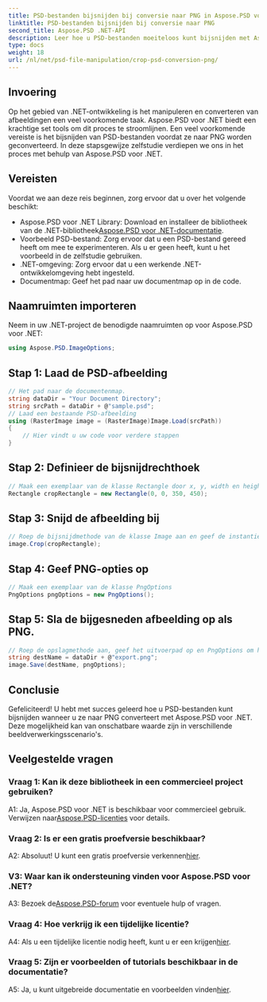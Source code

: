 ```yaml
---
title: PSD-bestanden bijsnijden bij conversie naar PNG in Aspose.PSD voor .NET
linktitle: PSD-bestanden bijsnijden bij conversie naar PNG
second_title: Aspose.PSD .NET-API
description: Leer hoe u PSD-bestanden moeiteloos kunt bijsnijden met Aspose.PSD voor .NET. Volg onze stapsgewijze handleiding voor een naadloze conversie naar PNG.
type: docs
weight: 18
url: /nl/net/psd-file-manipulation/crop-psd-conversion-png/
---
```

## Invoering
Op het gebied van .NET-ontwikkeling is het manipuleren en converteren van afbeeldingen een veel voorkomende taak. Aspose.PSD voor .NET biedt een krachtige set tools om dit proces te stroomlijnen. Een veel voorkomende vereiste is het bijsnijden van PSD-bestanden voordat ze naar PNG worden geconverteerd. In deze stapsgewijze zelfstudie verdiepen we ons in het proces met behulp van Aspose.PSD voor .NET.
## Vereisten
Voordat we aan deze reis beginnen, zorg ervoor dat u over het volgende beschikt:
-  Aspose.PSD voor .NET Library: Download en installeer de bibliotheek van de .NET-bibliotheek[Aspose.PSD voor .NET-documentatie](https://reference.aspose.com/psd/net/).
- Voorbeeld PSD-bestand: Zorg ervoor dat u een PSD-bestand gereed heeft om mee te experimenteren. Als u er geen heeft, kunt u het voorbeeld in de zelfstudie gebruiken.
- .NET-omgeving: Zorg ervoor dat u een werkende .NET-ontwikkelomgeving hebt ingesteld.
- Documentmap: Geef het pad naar uw documentmap op in de code.
## Naamruimten importeren
Neem in uw .NET-project de benodigde naamruimten op voor Aspose.PSD voor .NET:
```csharp
using Aspose.PSD.ImageOptions;
```
## Stap 1: Laad de PSD-afbeelding
```csharp
// Het pad naar de documentenmap.
string dataDir = "Your Document Directory";
string srcPath = dataDir + @"sample.psd";
// Laad een bestaande PSD-afbeelding
using (RasterImage image = (RasterImage)Image.Load(srcPath))
{
    // Hier vindt u uw code voor verdere stappen
}
```
## Stap 2: Definieer de bijsnijdrechthoek
```csharp
// Maak een exemplaar van de klasse Rectangle door x, y, width en height door te geven
Rectangle cropRectangle = new Rectangle(0, 0, 350, 450);
```
## Stap 3: Snijd de afbeelding bij
```csharp
// Roep de bijsnijdmethode van de klasse Image aan en geef de instantie van de rechthoekklasse door
image.Crop(cropRectangle);
```
## Stap 4: Geef PNG-opties op
```csharp
// Maak een exemplaar van de klasse PngOptions
PngOptions pngOptions = new PngOptions();
```
## Stap 5: Sla de bijgesneden afbeelding op als PNG.
```csharp
// Roep de opslagmethode aan, geef het uitvoerpad op en PngOptions om het PSD-bestand naar PNG te converteren en de uitvoer op te slaan
string destName = dataDir + @"export.png";
image.Save(destName, pngOptions);
```
## Conclusie

Gefeliciteerd! U hebt met succes geleerd hoe u PSD-bestanden kunt bijsnijden wanneer u ze naar PNG converteert met Aspose.PSD voor .NET. Deze mogelijkheid kan van onschatbare waarde zijn in verschillende beeldverwerkingsscenario's.

## Veelgestelde vragen

### Vraag 1: Kan ik deze bibliotheek in een commercieel project gebruiken?

 A1: Ja, Aspose.PSD voor .NET is beschikbaar voor commercieel gebruik. Verwijzen naar[Aspose.PSD-licenties](https://purchase.aspose.com/buy) voor details.

### Vraag 2: Is er een gratis proefversie beschikbaar?

 A2: Absoluut! U kunt een gratis proefversie verkennen[hier](https://releases.aspose.com/).

### V3: Waar kan ik ondersteuning vinden voor Aspose.PSD voor .NET?

 A3: Bezoek de[Aspose.PSD-forum](https://forum.aspose.com/c/psd/34) voor eventuele hulp of vragen.

### Vraag 4: Hoe verkrijg ik een tijdelijke licentie?

 A4: Als u een tijdelijke licentie nodig heeft, kunt u er een krijgen[hier](https://purchase.aspose.com/temporary-license/).

### Vraag 5: Zijn er voorbeelden of tutorials beschikbaar in de documentatie?

 A5: Ja, u kunt uitgebreide documentatie en voorbeelden vinden[hier](https://reference.aspose.com/psd/net/).